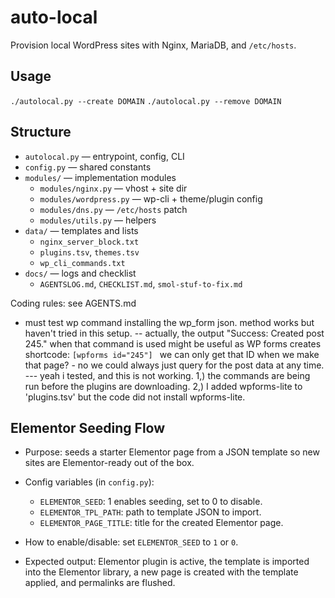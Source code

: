 # auto-local

Provision local WordPress sites with Nginx, MariaDB, and `/etc/hosts`.

## Usage

`./autolocal.py --create DOMAIN`
`./autolocal.py --remove DOMAIN`

## Structure

- `autolocal.py` — entrypoint, config, CLI
- `config.py` — shared constants
- `modules/` — implementation modules
  - `modules/nginx.py` — vhost + site dir
  - `modules/wordpress.py` — wp-cli + theme/plugin config
  - `modules/dns.py` — `/etc/hosts` patch
  - `modules/utils.py` — helpers
- `data/` — templates and lists
  - `nginx_server_block.txt`
  - `plugins.tsv`, `themes.tsv`
  - `wp_cli_commands.txt`
- `docs/` — logs and checklist
  - `AGENTSLOG.md`, `CHECKLIST.md`, `smol-stuf-to-fix.md`

Coding rules: see AGENTS.md

- must test wp command installing the wp_form json. method works but haven't tried in this setup. -- actually, the output "Success: Created post 245." when that command is used might be useful as WP forms creates shortcode: `[wpforms id="245"]	` we can only get that ID when we make that page? - no we could always just query for the post data at any time. --- yeah i tested, and this is not working. 1,) the commands are being run before the plugins are downloading. 2,) I added wpforms-lite to 'plugins.tsv' but the code did not install wpforms-lite. 


## Elementor Seeding Flow

- Purpose: seeds a starter Elementor page from a JSON template so new
  sites are Elementor-ready out of the box.

- Config variables (in `config.py`):
  - `ELEMENTOR_SEED`: 1 enables seeding, set to 0 to disable.
  - `ELEMENTOR_TPL_PATH`: path to template JSON to import.
  - `ELEMENTOR_PAGE_TITLE`: title for the created Elementor page.

- How to enable/disable: set `ELEMENTOR_SEED` to `1` or `0`.

- Expected output: Elementor plugin is active, the template is imported
  into the Elementor library, a new page is created with the template
  applied, and permalinks are flushed.
